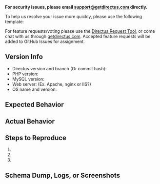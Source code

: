 **For security issues, please email support@getdirectus.com directly.**

To help us resolve your issue more quickly, please use the following template:

For feature requests/voting please use the [Directus Request Tool](https://request.getdirectus.com/), or come chat with us through [getdirectus.com](http://getdirectus.com). Accepted feature requests will be added to GitHub Issues for assignment.

## Version Info
  - Directus version and branch (Or commit hash):
  - PHP version: 
  - MySQL version: 
  - Web server: (Ex. Apache, nginx or IIS?) 
  - OS name and version: 

## Expected Behavior


## Actual Behavior


## Steps to Reproduce
 1. 
 2. 
 3. 

## Schema Dump, Logs, or Screenshots
